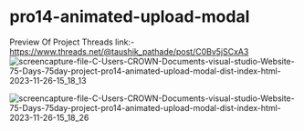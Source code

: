 # pro14-animated-upload-modal
Preview Of Project Threads link:-
https://www.threads.net/@taushik_pathade/post/C0Bv5jSCxA3
![screencapture-file-C-Users-CROWN-Documents-visual-studio-Website-75-Days-75day-project-pro14-animated-upload-modal-dist-index-html-2023-11-26-15_18_13](https://github.com/Taushik-Pathade/pro14-animated-upload-modal/assets/120588702/6822543c-bead-4099-8009-6e0d596bad26)


![screencapture-file-C-Users-CROWN-Documents-visual-studio-Website-75-Days-75day-project-pro14-animated-upload-modal-dist-index-html-2023-11-26-15_18_26](https://github.com/Taushik-Pathade/pro14-animated-upload-modal/assets/120588702/6ee7c101-5f2a-46e6-b720-b4aa6b0a1fbc)
